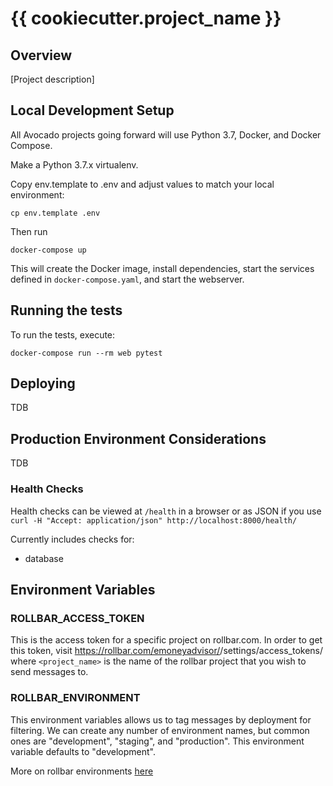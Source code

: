 # {{ cookiecutter.project_name }}

## Overview

[Project description]

## Local Development Setup

All Avocado projects going forward will use Python 3.7, Docker, and Docker Compose.

Make a Python 3.7.x virtualenv.

Copy env.template to .env and adjust values to match your local environment:

    cp env.template .env

Then run

    docker-compose up

This will create the Docker image, install dependencies, start the services defined in `docker-compose.yaml`, and start the webserver.

## Running the tests

To run the tests, execute:

    docker-compose run --rm web pytest

## Deploying

TDB

## Production Environment Considerations

TDB

### Health Checks

Health checks can be viewed at `/health` in a browser or as JSON if you use
`curl -H "Accept: application/json" http://localhost:8000/health/`

Currently includes checks for:

- database


## Environment Variables

### ROLLBAR_ACCESS_TOKEN

This is the access token for a specific project on rollbar.com. In order to
get this token, visit https://rollbar.com/emoneyadvisor/<project-name>/settings/access_tokens/
where `<project_name>` is the name of the rollbar project that you wish to
send messages to.

### ROLLBAR_ENVIRONMENT

This environment variables allows us to tag messages by deployment for filtering.
We can create any number of environment names, but common ones are "development",
"staging", and "production". This environment variable defaults to "development".

More on rollbar environments [here](https://docs.rollbar.com/docs/environments)
